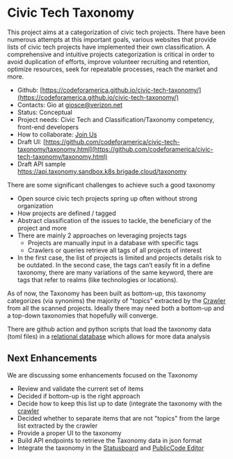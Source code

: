 # Civic Tech Taxonomy

This project aims at a categorization of civic tech projects. There have been numerous attempts at this important goals, various websites that provide lists of civic tech projects have implemented their own classification.
A comprehensive and intuitive projects categorization is critical in order to avoid duplication of efforts, improve volunteer recruiting and retention, optimize resources, seek for repeatable processes, reach the market and more.

- Github: [https://codeforamerica.github.io/civic-tech-taxonomy/](https://codeforamerica.github.io/civic-tech-taxonomy/)
- Contacts: Gio at giosce@verizon.net 
- Status: Conceptual
- Project needs: Civic Tech and Classification/Taxonomy competency, front-end developers
- How to collaborate: [Join Us](../join-us.md#how-to-participate)
- Draft UI: [https://github.com/codeforamerica/civic-tech-taxonomy/taxonomy.html](https://github.com/codeforamerica/civic-tech-taxonomy/taxonomy.html)
- Draft API sample https://api.taxonomy.sandbox.k8s.brigade.cloud/taxonomy

There are some significant challenges to achieve such a good taxonomy

- Open source civic tech projects spring up often without strong organization
- How projects are defined / tagged
- Abstract classification of the issues to tackle, the beneficiary of the project and more
- There are mainly 2 approaches on leveraging projects tags
  - Projects are manually input in a database with specific tags
  - Crawlers or queries retrieve all tags of all projects of interest
- In the first case, the list of projects is limited and projects details risk to be outdated. In the second case, the tags can’t easily fit in a define taxonomy, there are many variations of the same keyword, there are tags that refer to realms (like technologies or locations).

As of now, the Taxonomy has been built as bottom-up, this taxonomy categorizes (via synonims) the majority of "topics" extracted by the [Crawler](crawler/README.md) from all the scanned projects.
Ideally there may need both a bottom-up and a top-down taxonomies that hopefully will converge.

There are github action and python scripts that load the taxonomy data (toml files) in a [relational database](https://codeforamerica.github.io/nac-sandbox-cluster/civic-tech-taxonomy/mysql/) which allows for more data analysis

## Next Enhancements

We are discussing some enhancements focused on the Taxonomy

- Review and validate the current set of items
- Decided if bottom-up is the right approach
- Decide how to keep this list up to date (integrate the taxonomy with the [crawler](crawler/README.md)
- Decided whether to separate items that are not "topics" from the large list extracted by the crawler
- Provide a proper UI to the taxonomy
- Build API endpoints to retrieve the Taxonomy data in json format
- Integrate the taxonomy in the [Statusboard](statusboard.md) and [PublicCode Editor](../publiccode-helper)

